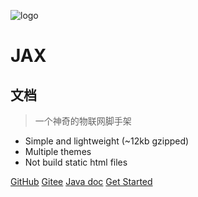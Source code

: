 ![logo]()
# JAX
## 文档
> 一个神奇的物联网脚手架

* Simple and lightweight (~12kb gzipped)
* Multiple themes
* Not build static html files

[GitHub](https://github.com/TURQUOISE11/jax)
[Gitee](https://gitee.com/TURQUOISE/jax)
[Java doc](https://apidoc.gitee.com/TURQUOISE/jax)
[Get Started](#quick-start)